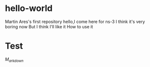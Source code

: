 # hello-world
Martin Ares's first repository
hello,I come here for ns-3
I think it's very boring now
But I think I'll like it
How to use it

# Test
$M_{arkdown}$
